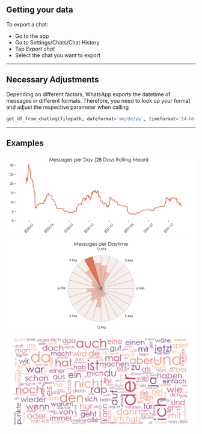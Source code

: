 ## Getting your data
To export a chat:
 - Go to the app
 - Go to Settings/Chats/Chat History
 - Tap *Export chat*
 - Select the chat you want to export

---

 ## Necessary Adjustments
 
 Depending on different factors, WhatsApp exports the datetime of messages in different formats. Therefore, you need to look up your format and adjust the respective parameter when calling
 ```python
get_df_from_chatlog(filepath, dateformat='mm/dd/yy', timeformat='24-hh:mm')
```

---

## Examples
![Lineplot](examples/lineplot.png)
![Sunburst](examples/sunburst.png)
![Wordcloud](examples/wordcloud.png)
